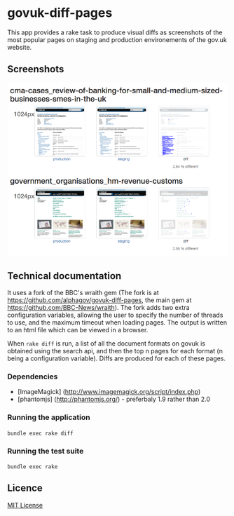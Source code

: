 
# govuk-diff-pages

This app provides a rake task to produce visual diffs as screenshots of the most popular pages on staging 
and production environements of the gov.uk website.

## Screenshots

![Example output](docs/screenshots/gallery.png?raw=true "Example gallery of differing pages")


## Technical documentation

It uses a fork of the BBC's wraith gem (The fork is at https://github.com/alphagov/govuk-diff-pages, the 
main gem at https://github.com/BBC-News/wraith).  The fork adds two extra configuration variables, allowing the 
user to specify the number of threads to use, and the maximum timeout when loading pages.  The output is written 
to an html file which can be viewed in a browser.

When `rake diff` is run, a list of all the document formats on govuk is obtained using the search api, and then the top n pages for each format (n being a configuration variable).  Diffs are produced for each of these pages.


### Dependencies

- [ImageMagick] (http://www.imagemagick.org/script/index.php)
- [phantomjs] (http://phantomjs.org/) - preferbaly 1.9 rather than 2.0


### Running the application

`bundle exec rake diff`


### Running the test suite

`bundle exec rake`


## Licence

[MIT License](LICENCE)

